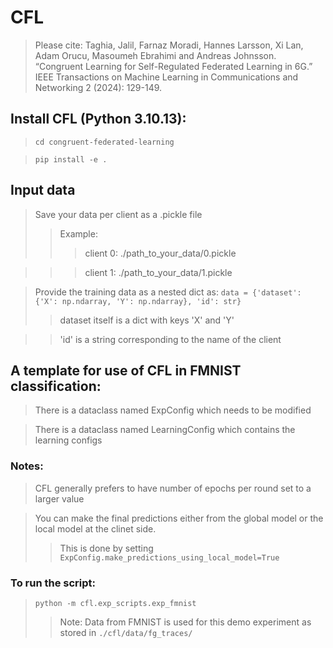 # CFL

> Please cite: Taghia, Jalil, Farnaz Moradi, Hannes Larsson, Xi Lan, Adam Orucu, Masoumeh Ebrahimi and Andreas Johnsson. “Congruent Learning for Self-Regulated Federated Learning in 6G.” IEEE Transactions on Machine Learning in Communications and Networking 2 (2024): 129-149.
## Install CFL (Python 3.10.13):

> ``` cd congruent-federated-learning ```

> ```pip install -e . ```

## Input data
> Save your data per client as a .pickle file
>> Example:
>>> client 0: ./path_to_your_data/0.pickle

>>> client 1: ./path_to_your_data/1.pickle

> Provide the training data as a nested dict as:
 ``` data = {'dataset': {'X': np.ndarray, 'Y': np.ndarray}, 'id': str} ```
>> dataset itself is a dict with keys 'X' and 'Y'

>> 'id' is a string corresponding to the name of the client

## A template for use of CFL in FMNIST classification:

> There is a dataclass named ExpConfig which needs to be modified

> There is a dataclass named LearningConfig which contains the learning configs

### Notes:

> CFL generally prefers to have number of epochs per round set to a larger value 

> You can make the final predictions either from the global model or the local model at the clinet side. 
>> This is done by setting ``` ExpConfig.make_predictions_using_local_model=True```

### To run the script:

> ``` python -m cfl.exp_scripts.exp_fmnist ```
>> Note: Data from FMNIST is used for this demo experiment as stored in ```./cfl/data/fg_traces/```
